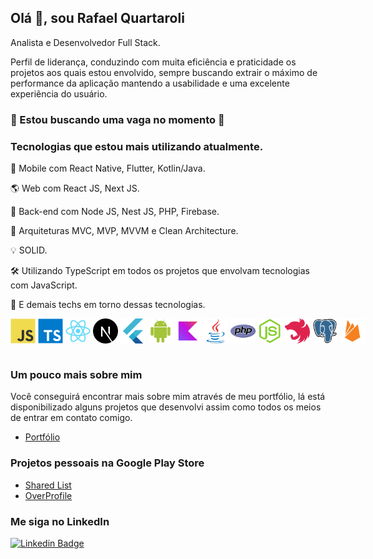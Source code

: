 ## Olá 👋, sou Rafael Quartaroli

Analista e Desenvolvedor Full Stack.

Perfil de liderança, conduzindo com muita eficiência e praticidade os projetos aos quais estou envolvido, sempre buscando extrair o máximo de performance da aplicação mantendo a usabilidade e uma excelente experiência do usuário.

### 👀 Estou buscando uma vaga no momento 👀

### Tecnologias que estou mais utilizando atualmente.
<p>
📲 Mobile com React Native, Flutter, Kotlin/Java.
</p>
<p>
🌎 Web com React JS, Next JS.
</p>
<p>
📡 Back-end com Node JS, Nest JS, PHP, Firebase.
</p>
<p>
🚀 Arquiteturas MVC, MVP, MVVM e Clean Architecture.
</p>
<p>
💡 SOLID.
</p>
<p>
🛠️ Utilizando TypeScript em todos os projetos que envolvam tecnologias com JavaScript.
</p>
<p>
🧰 E demais techs em torno dessas tecnologias.
</p> 

<div style="display: flex;">
<img width="40" height="40" src="https://raw.githubusercontent.com/devicons/devicon/master/icons/javascript/javascript-original.svg">
  &nbsp;
<img width="40" height="40" src="https://raw.githubusercontent.com/devicons/devicon/master/icons/typescript/typescript-original.svg">
  &nbsp;
<img width="40" height="40" src="https://raw.githubusercontent.com/devicons/devicon/master/icons/react/react-original.svg">
  &nbsp;
<img width="40" height="40" src="https://raw.githubusercontent.com/devicons/devicon/master/icons/nextjs/nextjs-original.svg">
  &nbsp;
<img width="40" height="40" src="https://raw.githubusercontent.com/devicons/devicon/master/icons/flutter/flutter-original.svg">
  &nbsp;
<img width="40" height="40" src="https://raw.githubusercontent.com/devicons/devicon/master/icons/android/android-original.svg">
  &nbsp;
<img width="40" height="40" src="https://raw.githubusercontent.com/devicons/devicon/master/icons/kotlin/kotlin-original.svg">
  &nbsp;
<img width="40" height="40" src="https://raw.githubusercontent.com/devicons/devicon/master/icons/java/java-original.svg">
  &nbsp;
<img width="40" height="40" src="https://raw.githubusercontent.com/devicons/devicon/master/icons/php/php-original.svg">
  &nbsp;
<img width="40" height="40" src="https://raw.githubusercontent.com/devicons/devicon/master/icons/nodejs/nodejs-original.svg">
  &nbsp;
<img width="40" height="40" src="https://raw.githubusercontent.com/devicons/devicon/master/icons/nestjs/nestjs-plain.svg">
  &nbsp;
<img width="40" height="40" src="https://raw.githubusercontent.com/devicons/devicon/master/icons/postgresql/postgresql-original.svg">
  &nbsp;
<img width="40" height="40" src="https://raw.githubusercontent.com/devicons/devicon/master/icons/firebase/firebase-plain.svg">
</div>

<br />

### Um pouco mais sobre mim
Você conseguirá encontrar mais sobre mim através de meu portfólio, lá está disponibilizado alguns projetos que desenvolvi assim como todos os meios de entrar em contato comigo.
<br />
- [Portfólio](https://portfolio-rquartaroli.vercel.app/)


### Projetos pessoais na Google Play Store
- [Shared List](https://play.google.com/store/apps/details?id=com.sharedlist&pli=1)
- [OverProfile](https://play.google.com/store/apps/details?id=com.overwatchproject)

### Me siga no LinkedIn
[![Linkedin Badge](https://img.shields.io/badge/-Linkedin-%230077B5?style=flat-square&logo=Linkedin&logoColor=white&link=https://www.linkedin.com/in/rafael-quartaroli-684439103/)](https://www.linkedin.com/in/rafael-quartaroli-684439103/)

<!--
**rquartaroli/rquartaroli** is a ✨ _special_ ✨ repository because its `README.md` (this file) appears on your GitHub profile.

Here are some ideas to get you started:

- 🔭 I’m currently working on ...
- 🌱 I’m currently learning ...
- 👯 I’m looking to collaborate on ...
- 🤔 I’m looking for help with ...
- 💬 Ask me about ...
- 📫 How to reach me: ...
- 😄 Pronouns: ...
- ⚡ Fun fact: ...
-->
